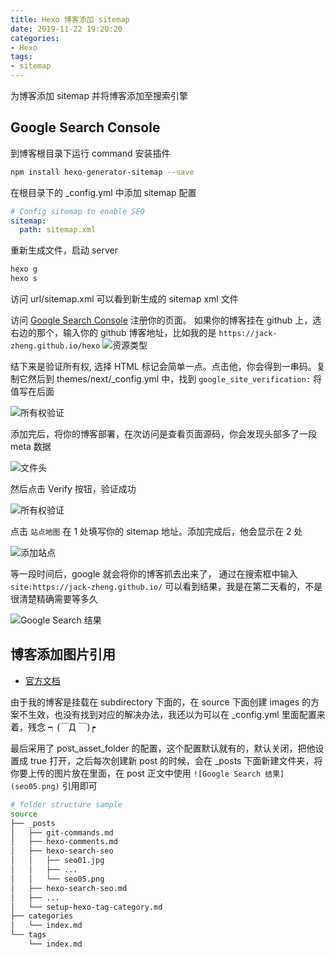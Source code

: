 ```yaml
---
title: Hexo 博客添加 sitemap
date: 2019-11-22 19:20:20
categories:
- Hexo
tags:
- sitemap
---
```

为博客添加 sitemap 并将博客添加至搜索引擎

## Google Search Console

到博客根目录下运行 command 安装插件

```bash
npm install hexo-generator-sitemap --save
```

在根目录下的 _config.yml 中添加 sitemap 配置

```yml
# Config sitemap to enable SEO
sitemap:
  path: sitemap.xml
```

重新生成文件，启动 server

```bash
hexo g
hexo s
```

访问 url/sitemap.xml 可以看到新生成的 sitemap xml 文件

访问 [Google Search Console](https://search.google.com/search-console/about) 注册你的页面。
如果你的博客挂在 github 上，选右边的那个，输入你的 github 博客地址，比如我的是 `https://jack-zheng.github.io/hexo`
![资源类型](seo01.jpg)

结下来是验证所有权, 选择 HTML 标记会简单一点。点击他，你会得到一串码。复制它然后到 themes/next/_config.yml 中，找到 `google_site_verification:` 将值写在后面

![所有权验证](seo02.png)

添加完后，将你的博客部署，在次访问是查看页面源码，你会发现头部多了一段 meta 数据

![文件头](seo_meta.png)

然后点击 Verify 按钮，验证成功

![所有权验证](seo03.png)

点击 `站点地图` 在 1 处填写你的 sitemap 地址。添加完成后，他会显示在 2 处

![添加站点](seo04.png)

等一段时间后，google 就会将你的博客抓去出来了， 通过在搜索框中输入 `site:https://jack-zheng.github.io/` 可以看到结果，我是在第二天看的，不是很清楚精确需要等多久

![Google Search 结果](seo05.png)

## 博客添加图片引用

* [官方文档](https://hexo.io/zh-cn/docs/asset-folders.html)

由于我的博客是挂载在 subdirectory 下面的，在 source 下面创建 images 的方案不生效，也没有找到对应的解决办法，我还以为可以在 _config.yml 里面配置来着，残念 ┑(￣Д ￣)┍

最后采用了 post_asset_folder 的配置，这个配置默认就有的，默认关闭，把他设置成 true 打开，之后每次创建新 post 的时候，会在 _posts 下面新建文件夹，将你要上传的图片放在里面，在 post 正文中使用 `![Google Search 结果](seo05.png)` 引用即可

```bash
# folder structure sample
source
├── _posts
│   ├── git-commands.md
│   ├── hexo-comments.md
│   ├── hexo-search-seo
│   │   ├── seo01.jpg
│   │   ├── ...
│   │   └── seo05.png
│   ├── hexo-search-seo.md
│   ├── ...
│   └── setup-hexo-tag-category.md
├── categories
│   └── index.md
└── tags
    └── index.md
```
